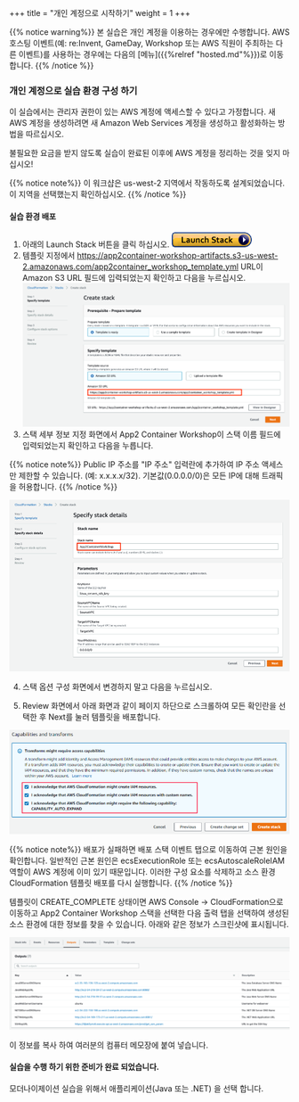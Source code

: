 +++
title = "개인 계정으로 시작하기"
weight = 1
+++

{{% notice warning%}}
본 실습은 개인 계정을 이용하는 경우에만 수행합니다. AWS 호스팅 이벤트(예: re:Invent, GameDay, Workshop 또는 AWS 직원이 주최하는 다른 이벤트)를 사용하는 경우에는 다음의 [메뉴]({{%relref "hosted.md"%}})로 이동 합니다.
{{% /notice %}}

### 개인 계정으로 실습 환경 구성 하기

이 실습에서는 관리자 권한이 있는 AWS 계정에 액세스할 수 있다고 가정합니다. 새 AWS 계정을 생성하려면 새 Amazon Web Services 계정을 생성하고 활성화하는 방법을 따르십시오.

불필요한 요금을 받지 않도록 실습이 완료된 이후에 AWS 계정을 정리하는 것을 잊지 마십시오!

{{% notice note%}}
이 워크샵은 us-west-2 지역에서 작동하도록 설계되었습니다. 이 지역을 선택했는지 확인하십시오.
{{% /notice %}}

#### 실습 환경 배포

1. 아래의 Launch Stack 버튼을 클릭 하십시오.
[![ReferenceImage](images/cloudformation-launch-stack.ko.png)](https://us-west-2.console.aws.amazon.com/cloudformation/home?region=us-west-2#/stacks/new?stackName=App2ContainerWorkshop&templateURL=https://app2container-workshop-artifacts.s3-us-west-2.amazonaws.com/app2container_workshop_template.yml)
2. 템플릿 지정에서 https://app2container-workshop-artifacts.s3-us-west-2.amazonaws.com/app2container_workshop_template.yml URL이 Amazon S3 URL 필드에 입력되었는지 확인하고 다음을 누르십시오.
![ReferenceImage](images/cloudformation-step1.ko.png)
3. 스택 세부 정보 지정 화면에서 App2 Container Workshop이 스택 이름 필드에 입력되었는지 확인하고 다음을 누릅니다.

{{% notice note%}}
Public IP 주소를 "IP 주소" 입력란에 추가하여 IP 주소 액세스만 제한할 수 있습니다. (예: x.x.x.x/32). 기본값(0.0.0.0/0)은 모든 IP에 대해 트래픽을 허용합니다.
{{% /notice %}}

![ReferenceImage](images/cloudformation-step2.ko.png)

4. 스택 옵션 구성 화면에서 변경하지 말고 다음을 누르십시오.

5. Review 화면에서 아래 화면과 같이 페이지 하단으로 스크롤하여 모든 확인란을 선택한 후 Next를 눌러 템플릿을 배포합니다.

![ReferenceImage](images/cloudformation-step4.ko.png)

{{% notice note%}}
배포가 실패하면 배포 스택 이벤트 탭으로 이동하여 근본 원인을 확인합니다. 일반적인 근본 원인은 ecsExecutionRole 또는 ecsAutoscaleRoleIAM 역할이 AWS 계정에 이미 있기 때문입니다. 이러한 구성 요소를 삭제하고 소스 환경 CloudFormation 템플릿 배포를 다시 실행합니다.
{{% /notice %}}

템플릿이 CREATE_COMPLETE 상태이면 AWS Console -> CloudFormation으로 이동하고 App2 Container Workshop 스택을 선택한 다음 출력 탭을 선택하여 생성된 소스 환경에 대한 정보를 찾을 수 있습니다. 아래와 같은 정보가 스크린샷에 표시됩니다.

![ReferenceImage](images/self-service-env-awsconsole-info.ko.png)

이 정보를 복사 하여 여러분의 컴퓨터 메모장에 붙여 넣습니다.

#### 실습을 수행 하기 위한 준비가 완료 되었습니다.

모더나이제이션 실습을 위해서 애플리케이션(Java 또는 .NET) 을 선택 합니다.